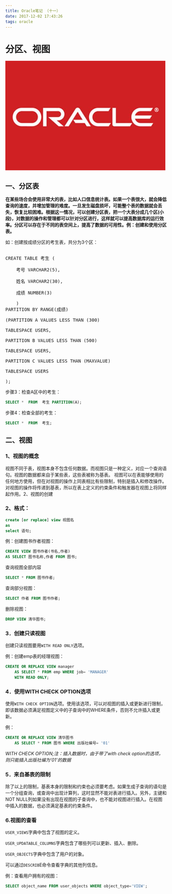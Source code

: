 ```yaml
---
title: Oracle笔记 （十一）
date: 2017-12-02 17:43:26
tags: oracle
---
```

# 分区、视图
![](https://github.com/No-Sky/storage/raw/master/images/Logo/OracleLogo1.jpg)

 <!-- more -->

## 一、分区表

**在某些场合会使用非常大的表，比如人口信息统计表。如果一个表很大，就会降低查询的速度，并增加管理的难度。一旦发生磁盘损坏，可能整个表的数据就会丢失，恢复比较困难。根据这一情况，可以创建分区表，把一个大表分成几个区(小段)，对数据的操作和管理都可以针对分区进行，这样就可以提高数据库的运行效率。分区可以存在于不同的表空间上，提高了数据的可用性。例：创建和使用分区表。**
		
如：创建按成绩分区的考生表，共分为3个区：
<pre>		
CREATE TABLE 考生 (
		
	考号 VARCHAR2(5),
		
	姓名 VARCHAR2(30),
		
	成绩 NUMBER(3)
	
	)
PARTITION BY RANGE(成绩)
		
(PARTITION A VALUES LESS THAN (300)
		
TABLESPACE USERS,
		
PARTITION B VALUES LESS THAN (500)
		
TABLESPACE USERS,
		
PARTITION C VALUES LESS THAN (MAXVALUE)
		
TABLESPACE USERS
		
);
</pre>

步骤3：检查A区中的考生：
```SQL
SELECT *  FROM  考生 PARTITION(A);
```	
步骤4：检查全部的考生：
```SQL
SELECT *  FROM  考生;
```

## 二、视图

### 1、视图的概念

 视图不同于表，视图本身不包含任何数据。而视图只是一种定义，对应一个查询语句。视图的数据都来自于某些表，这些表被称为基表。    视图可以在表能够使用的任何地方使用，但在对视图的操作上同表相比有些限制，特别是插入和修改操作。对视图的操作将传递到基表，所以在表上定义的约束条件和触发器在视图上将同样起作用。2、视图的创建
 
### 2、格式：
```SQL
create [or replace] view 视图名 
as
select 语句;
```

例：创建图书作者视图：
```SQL
CREATE VIEW 图书作者(书名,作者) 		
AS SELECT 图书名称,作者 FROM 图书;
```

查询视图全部内容
```SQL
SELECT * FROM 图书作者;    
```

查询部分视图：
```SQL
SELECT 作者 FROM 图书作者;
```
		
删除视图：
```SQL
DROP VIEW 清华图书;
```

### 3．创建只读视图
		
创建只读视图要用`WITH READ ONLY`选项。
		
例：创建emp表的经理视图：
```SQL
CREATE OR REPLACE VIEW manager 
	AS SELECT * FROM emp WHERE job= 'MANAGER'
	WITH READ ONLY;
```

### 4．使用WITH CHECK OPTION选项
		
使用`WITH CHECK OPTION`选项。使用该选项，可以对视图的插入或更新进行限制，即该数据必须满足视图定义中的子查询中的WHERE条件，否则不允许插入或更新。

例：
```SQL
CREATE OR REPLACE VIEW 清华图书 		
	AS SELECT * FROM 图书 WHERE 出版社编号= '01'
```
		
*WITH CHECK OPTION;注：插入数据时，由于带了with check option的选项，则只能插入出版社编为'01'的数据*

### 5．来自基表的限制
		
   除了以上的限制，基表本身的限制和约束也必须要考虑。如果生成子查询的语句是一个分组查询，或查询中出现计算列，这时显然不能对表进行插入。另外，主键和NOT NULL列如果没有出现在视图的子查询中，也不能对视图进行插入。在视图中插入的数据，也必须满足基表的约束条件。

### 6.视图的查看
		
`USER_VIEWS`字典中包含了视图的定义。
		
`USER_UPDATABLE_COLUMNS`字典包含了哪些列可以更新、插入、删除。
		
`USER_OBJECTS`字典中包含了用户的对象。
		
可以通过`DESCRIB`E命令查看字典的其他列信息。

例：查看用户拥有的视图：
```SQL
SELECT object_name FROM user_objects WHERE object_type='VIEW';
```
